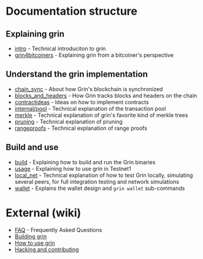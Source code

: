 # Documentation structure

## Explaining grin
- [intro](intro.md) - Technical introduciton to grin
- [grin4bitcoiners](grin4bitcoiners.md) - Explaining grin from a bitcoiner's perspective

## Understand the grin implementation
- [chain_sync](chain/chain_sync.md) - About how Grin's blockchain is synchronized
- [blocks_and_headers](chain/blocks_and_headers.md) - How Grin tracks blocks and headers on the chain
- [contractideas](contractideas.md) - Ideas on how to implement contracts
- [internal/pool](internal/pool.md) - Technical explanation of the transaction pool
- [merkle](merkle.md) - Technical explanation of grin's favorite kind of merkle trees
- [pruning](pruning.md) - Technical explanation of pruning
- [rangeproofs](rangeproofs.md) - Technical explanation of range proofs

## Build and use
- [build](build.md) - Explaining how to build and run the Grin binaries
- [usage](usage.md) - Explaining how to use grin in Testnet1
- [local_net](local_net.md) - Technical explanation of how to test Grin locally, simulating several peers, for full integration testing and network simulations
- [wallet](wallet.md) - Explains the wallet design and `grin wallet` sub-commands

# External (wiki)
- [FAQ](https://github.com/mimblewimble/docs/wiki/FAQ) - Frequently Asked Questions
- [Building grin](https://github.com/mimblewimble/docs/wiki/Building)
- [How to use grin](https://github.com/mimblewimble/docs/wiki/How-to-use-grin)
- [Hacking and contributing](https://github.com/mimblewimble/docs/wiki/Hacking-and-contributing)
